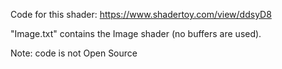 Code for this shader:
https://www.shadertoy.com/view/ddsyD8

"Image.txt" contains the Image shader (no buffers are used).

Note: code is not Open Source
